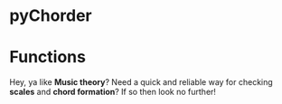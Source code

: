 # pyChorder

# Functions

Hey, ya like **Music theory**?
Need a quick and reliable way for checking **scales** and **chord formation**?
If so then look no further!
